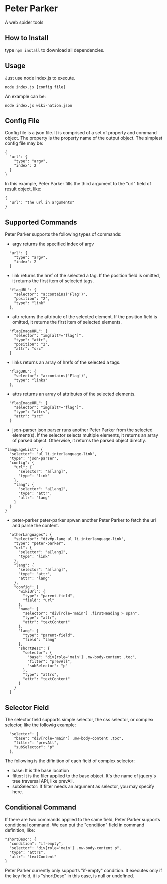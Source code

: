 Peter Parker
========================
A web spider tools

How to Install
------------------------
type ```npm install``` to download all dependencies.

Usage
------------------------
Just use node index.js to execute.

```
node index.js [config file]
```

An example can be:
```
node index.js wiki-nation.json
```

Config File
------------------------
Config file is a json file. It is comprised of a set of property and command
object. The property is the property name of the output object. The simplest
config file may be:

```
{
  "url": {
    "type": "argv",
    "index": 2
  }
}
```

In this example, Peter Parker fills the third argument to the "url" field of
result object, like:
```
{
  "url": "the url in arguments"
}
```

Supported Commands
------------------------
Peter Parker supports the following types of commands:
* argv
returns the specified index of argv
```
  "url": {
    "type": "argv",
    "index": 2
  }
```
* link
returns the href of the selected a tag. If the position field is omitted, it
returns the first item of selected tags.
```
  "flagURL": {
    "selector": "a:contains('Flag')",
    "position": "2",
    "type": "link"
  },
```
* attr
returns the attribute of the selected element. If the position field is omitted,
it returns the first item of selected elements.
```
  "flagImageURL": {
    "selector": "img[alt*='flag']",
    "type": "attr",
    "position": "2",
    "attr": "src"
  }
```
* links
returns an array of hrefs of the selected a tags.
```
  "flagURL": {
    "selector": "a:contains('Flag')",
    "type": "links"
  },
```
* attrs
returns an array of attributes of the selected elements.
```
  "flagImageURL": {
    "selector": "img[alt*='flag']",
    "type": "attrs",
    "attr": "src"
  }
```
* json-parser
json parser runs another Peter Parker from the selected element(s). If the
selector selects multiple elements, it returns an array of parsed object.
Otherwise, it returns the parsed object directly.
```
"languageList": {
  "selector": "ul li.interlanguage-link",
  "type": "json-parser",
  "config": {
    "url": {
      "selector": "a[lang]",
      "type": "link"
    },
    "lang": {
      "selector": "a[lang]",
      "type": "attr",
      "attr": "lang"
    }
  }
}
```
* peter-parker
peter-parker spwan another Peter Parker to fetch the url and parse the content.

```
  "otherLanguages": {
    "selector": "div#p-lang ul li.interlanguage-link",
    "type": "peter-parker",
    "url": {
      "selector": "a[lang]",
      "type": "link"
    },
    "lang": {
      "selector": "a[lang]",
      "type": "attr",
      "attr": "lang"
    },
    "config": {
      "wikiUrl": {
        "type": "parent-field",
        "field": "url"
      },
      "name": {
        "selector": "div[role='main'] .firstHeading > span",
        "type": "attr",
        "attr": "textContent"
      },
      "lang": {
        "type": "parent-field",
        "field": "lang"
      },
      "shortDesc": {
        "selector": {
          "base": "div[role='main'] .mw-body-content .toc",
          "filter": "prevAll",
          "subSelector": "p"
        },
        "type": "attrs",
        "attr": "textContent"
      }
    }
  }
```

Selector Field
------------------------
The selector field supports simple selector, the css selector, or complex
selector, like the followig example:
```
  "selector": {
    "base": "div[role='main'] .mw-body-content .toc",
    "filter": "prevAll",
    "subSelector": "p"
  },
```
The following is the difinition of each field of complex selector:
* base: It is the base location
* filter: It is the filer applied to the base object. It's the name of jquery's
tree traversal API, like prevAll.
* subSelector: If filter needs an argument as selector, you may specify here.

Conditional Command
------------------------
If there are two commands applied to the same field, Peter Parker supports
conditional command. We can put the "condition" field in command definition,
like:

```
"shortDesc": {
  "condition": "if-empty",
  "selector": "div[role='main'] .mw-body-content p",
  "type": "attrs",
  "attr": "textContent"
}
```

Peter Parker currently only supports "if-empty" condition. It executes only if
the key field, it is "shortDesc" in this case, is null or undefined.
